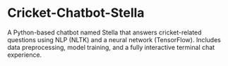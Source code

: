 # Cricket-Chatbot-Stella
A Python-based chatbot named Stella that answers cricket-related questions using NLP (NLTK) and a neural network (TensorFlow). Includes data preprocessing, model training, and a fully interactive terminal chat experience.
